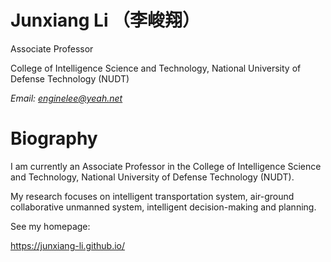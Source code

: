 
# Junxiang Li （李峻翔）

Associate Professor

College of Intelligence Science and Technology, National University of Defense Technology (NUDT)

*Email: enginelee@yeah.net*

# Biography

I am currently an Associate Professor in the College of Intelligence Science and Technology, National University of Defense Technology (NUDT).

My research focuses on intelligent transportation system, air-ground collaborative unmanned system, intelligent decision-making and planning.

See my homepage: 

https://junxiang-li.github.io/
    
